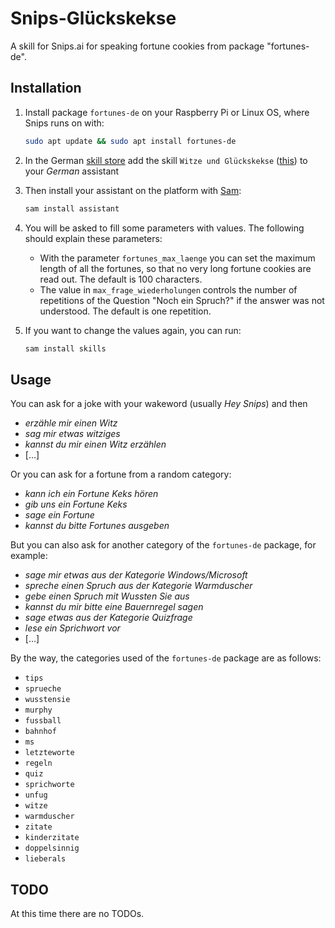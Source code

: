 # Snips-Glückskekse
A skill for Snips.ai for speaking fortune cookies from package "fortunes-de".



## Installation

1. Install package `fortunes-de` on your Raspberry Pi or Linux OS, where Snips runs on with:

      ```bash
      sudo apt update && sudo apt install fortunes-de
      ```

2. In the German [skill store](https://console.snips.ai/) add the skill `Witze und Glückskekse` ([this](https://console.snips.ai/app-editor/bundle_7ZYEq522Ang)) to your *German* assistant

3. Then install your assistant on the platform with [Sam](https://snips.gitbook.io/getting-started/installation):
      ```bash
      sam install assistant
      ```
  
4. You will be asked to fill some parameters with values.
The following should explain these parameters:
    - With the parameter `fortunes_max_laenge` you can set the maximum length of all the fortunes,
so that no very long fortune cookies are read out. The default is 100 characters.
    - The value in `max_frage_wiederholungen` controls the number of repetitions of the Question
    "Noch ein Spruch?" if the answer was not understood. The default is one repetition.
5. If you want to change the values again, you can run:
      ```bash
      sam install skills
      ```

## Usage

You can ask for a joke with your wakeword (usually *Hey Snips*) and then

- *erzähle mir einen Witz*
- *sag mir etwas witziges*
- *kannst du mir einen Witz erzählen*
- [...]

Or you can ask for a fortune from a random category:

- *kann ich ein Fortune Keks hören*
- *gib uns ein Fortune Keks*
- *sage ein Fortune*
- *kannst du bitte Fortunes ausgeben*

But you can also ask for another category of the `fortunes-de` package, for example:

- *sage mir etwas aus der Kategorie Windows/Microsoft*
- *spreche einen Spruch aus der Kategorie Warmduscher*
- *gebe einen Spruch mit Wussten Sie aus*
- *kannst du mir bitte eine Bauernregel sagen*
- *sage etwas aus der Kategorie Quizfrage*
- *lese ein Sprichwort vor*
- [...]

By the way, the categories used of the `fortunes-de` package are as follows:

- `tips`
- `sprueche`
- `wusstensie`
- `murphy`
- `fussball`
- `bahnhof`
- `ms`
- `letzteworte`
- `regeln`
- `quiz`
- `sprichworte`
- `unfug`
- `witze`
- `warmduscher`
- `zitate`
- `kinderzitate`
- `doppelsinnig`
- `lieberals`

## TODO

At this time there are no TODOs.
